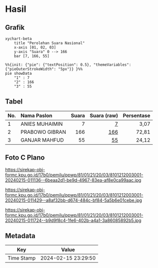 # Hasil

## Grafik

```mermaid
xychart-beta
    title "Perolehan Suara Nasional"
    x-axis [01, 02, 03]
    y-axis "Suara" 0 --> 166
    bar [7, 166, 55]
```

```mermaid
%%{init: {"pie": {"textPosition": 0.5}, "themeVariables": {"pieOuterStrokeWidth": "5px"}} }%%
pie showData
    "1" : 7
    "2" : 166
    "3" : 55
```

## Tabel

| No. | Nama Paslon    | Suara | Suara (raw) | Persentase |
|:--- |:-------------- | -----:| -----------:| ----------:|
| 1   | ANIES MUHAIMIN | 7     | [7][p-1]    | 3,07       |
| 2   | PRABOWO GIBRAN | 166   | [166][p-2]  | 72,81      |
| 3   | GANJAR MAHFUD  | 55    | [55][p-3]   | 24,12      |


[p-1]: https://github.com/gigit-pemilu/pemilu-2024/blob/main/pilpres/hitung-suara/sub/81-maluku/sub/01-maluku-tengah/sub/21-teluk-elpaputih/sub/2003-liang/sub/001-tps/sub/paslon-1.txt
[p-2]: https://github.com/gigit-pemilu/pemilu-2024/blob/main/pilpres/hitung-suara/sub/81-maluku/sub/01-maluku-tengah/sub/21-teluk-elpaputih/sub/2003-liang/sub/001-tps/sub/paslon-2.txt
[p-3]: https://github.com/gigit-pemilu/pemilu-2024/blob/main/pilpres/hitung-suara/sub/81-maluku/sub/01-maluku-tengah/sub/21-teluk-elpaputih/sub/2003-liang/sub/001-tps/sub/paslon-3.txt

## Foto C Plano

https://sirekap-obj-formc.kpu.go.id/17b0/pemilu/ppwp/81/01/21/20/03/8101212003001-20240215-011136--6beaa2d1-be9d-4967-83ea-af8e0ca99aac.jpg

https://sirekap-obj-formc.kpu.go.id/17b0/pemilu/ppwp/81/01/21/20/03/8101212003001-20240215-011429--a8af32bb-d674-484c-bf84-5a5b6e01cebe.jpg

https://sirekap-obj-formc.kpu.go.id/17b0/pemilu/ppwp/81/01/21/20/03/8101212003001-20240215-011724--b9d9f8c4-1fe6-402b-a4a1-3a86085892b5.jpg


## Metadata

| Key        | Value               |
| ---------- | ------------------- |
| Time Stamp | 2024-02-15 23:29:50 |




